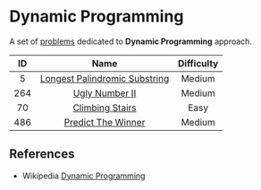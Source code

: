 # Dynamic Programming

A set of [problems](https://leetcode.com/tag/dynamic-programming/) dedicated to **Dynamic Programming** approach.

|  ID   |                                             Name                                              | Difficulty |
| :---: | :-------------------------------------------------------------------------------------------: | :--------: |
|   5   | [Longest Palindromic Substring](https://leetcode.com/problems/longest-palindromic-substring/) |   Medium   |
|  264  |                [Ugly Number II](https://leetcode.com/problems/ugly-number-ii/)                |   Medium   |
|  70   |               [Climbing Stairs](https://leetcode.com/problems/climbing-stairs/)               |    Easy    |
|  486  |            [Predict The Winner](https://leetcode.com/problems/predict-the-winner/)            |   Medium   |

## References

* Wikipedia [Dynamic Programming](https://en.wikipedia.org/wiki/Dynamic_programming)